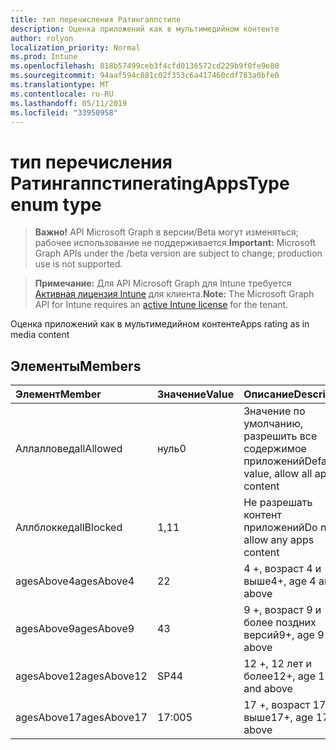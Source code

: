 ```yaml
---
title: тип перечисления Ратингаппстипе
description: Оценка приложений как в мультимедийном контенте
author: rolyon
localization_priority: Normal
ms.prod: Intune
ms.openlocfilehash: 818b57499ceb3f4cfd0136572cd229b9f0fe9e80
ms.sourcegitcommit: 94aaf594c881c02f353c6a417460cdf783a0bfe0
ms.translationtype: MT
ms.contentlocale: ru-RU
ms.lasthandoff: 05/11/2019
ms.locfileid: "33950958"
---
```

# <a name="ratingappstype-enum-type"></a><span data-ttu-id="7b2f3-103">тип перечисления Ратингаппстипе</span><span class="sxs-lookup"><span data-stu-id="7b2f3-103">ratingAppsType enum type</span></span>

> <span data-ttu-id="7b2f3-104">**Важно!** API Microsoft Graph в версии/Beta могут изменяться; рабочее использование не поддерживается.</span><span class="sxs-lookup"><span data-stu-id="7b2f3-104">**Important:** Microsoft Graph APIs under the /beta version are subject to change; production use is not supported.</span></span>

> <span data-ttu-id="7b2f3-105">**Примечание:** Для API Microsoft Graph для Intune требуется [Активная лицензия Intune](https://go.microsoft.com/fwlink/?linkid=839381) для клиента.</span><span class="sxs-lookup"><span data-stu-id="7b2f3-105">**Note:** The Microsoft Graph API for Intune requires an [active Intune license](https://go.microsoft.com/fwlink/?linkid=839381) for the tenant.</span></span>

<span data-ttu-id="7b2f3-106">Оценка приложений как в мультимедийном контенте</span><span class="sxs-lookup"><span data-stu-id="7b2f3-106">Apps rating as in media content</span></span>

## <a name="members"></a><span data-ttu-id="7b2f3-107">Элементы</span><span class="sxs-lookup"><span data-stu-id="7b2f3-107">Members</span></span>
|<span data-ttu-id="7b2f3-108">Элемент</span><span class="sxs-lookup"><span data-stu-id="7b2f3-108">Member</span></span>|<span data-ttu-id="7b2f3-109">Значение</span><span class="sxs-lookup"><span data-stu-id="7b2f3-109">Value</span></span>|<span data-ttu-id="7b2f3-110">Описание</span><span class="sxs-lookup"><span data-stu-id="7b2f3-110">Description</span></span>|
|:---|:---|:---|
|<span data-ttu-id="7b2f3-111">Аллалловед</span><span class="sxs-lookup"><span data-stu-id="7b2f3-111">allAllowed</span></span>|<span data-ttu-id="7b2f3-112">нуль</span><span class="sxs-lookup"><span data-stu-id="7b2f3-112">0</span></span>|<span data-ttu-id="7b2f3-113">Значение по умолчанию, разрешить все содержимое приложений</span><span class="sxs-lookup"><span data-stu-id="7b2f3-113">Default value, allow all apps content</span></span>|
|<span data-ttu-id="7b2f3-114">Аллблоккед</span><span class="sxs-lookup"><span data-stu-id="7b2f3-114">allBlocked</span></span>|<span data-ttu-id="7b2f3-115">1,1</span><span class="sxs-lookup"><span data-stu-id="7b2f3-115">1</span></span>|<span data-ttu-id="7b2f3-116">Не разрешать контент приложений</span><span class="sxs-lookup"><span data-stu-id="7b2f3-116">Do not allow any apps content</span></span>|
|<span data-ttu-id="7b2f3-117">agesAbove4</span><span class="sxs-lookup"><span data-stu-id="7b2f3-117">agesAbove4</span></span>|<span data-ttu-id="7b2f3-118">2</span><span class="sxs-lookup"><span data-stu-id="7b2f3-118">2</span></span>|<span data-ttu-id="7b2f3-119">4 +, возраст 4 и выше</span><span class="sxs-lookup"><span data-stu-id="7b2f3-119">4+, age 4 and above</span></span>|
|<span data-ttu-id="7b2f3-120">agesAbove9</span><span class="sxs-lookup"><span data-stu-id="7b2f3-120">agesAbove9</span></span>|<span data-ttu-id="7b2f3-121">4</span><span class="sxs-lookup"><span data-stu-id="7b2f3-121">3</span></span>|<span data-ttu-id="7b2f3-122">9 +, возраст 9 и более поздних версий</span><span class="sxs-lookup"><span data-stu-id="7b2f3-122">9+, age 9 and above</span></span>|
|<span data-ttu-id="7b2f3-123">agesAbove12</span><span class="sxs-lookup"><span data-stu-id="7b2f3-123">agesAbove12</span></span>|<span data-ttu-id="7b2f3-124">SP4</span><span class="sxs-lookup"><span data-stu-id="7b2f3-124">4</span></span>|<span data-ttu-id="7b2f3-125">12 +, 12 лет и более</span><span class="sxs-lookup"><span data-stu-id="7b2f3-125">12+, age 12 and above</span></span> |
|<span data-ttu-id="7b2f3-126">agesAbove17</span><span class="sxs-lookup"><span data-stu-id="7b2f3-126">agesAbove17</span></span>|<span data-ttu-id="7b2f3-127">17:00</span><span class="sxs-lookup"><span data-stu-id="7b2f3-127">5</span></span>|<span data-ttu-id="7b2f3-128">17 +, возраст 17 и выше</span><span class="sxs-lookup"><span data-stu-id="7b2f3-128">17+, age 17 and above</span></span>|




